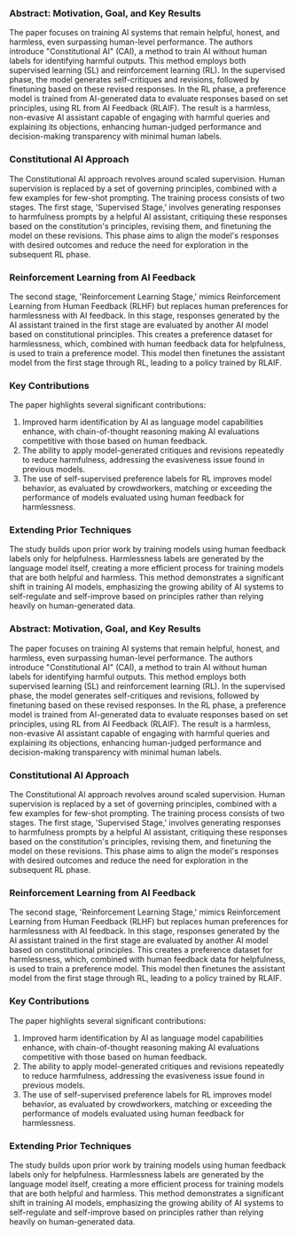 ### Abstract: Motivation, Goal, and Key Results

The paper focuses on training AI systems that remain helpful, honest, and harmless, even surpassing human-level performance. The authors introduce "Constitutional AI" (CAI), a method to train AI without human labels for identifying harmful outputs. This method employs both supervised learning (SL) and reinforcement learning (RL). In the supervised phase, the model generates self-critiques and revisions, followed by finetuning based on these revised responses. In the RL phase, a preference model is trained from AI-generated data to evaluate responses based on set principles, using RL from AI Feedback (RLAIF). The result is a harmless, non-evasive AI assistant capable of engaging with harmful queries and explaining its objections, enhancing human-judged performance and decision-making transparency with minimal human labels.

### Constitutional AI Approach

The Constitutional AI approach revolves around scaled supervision. Human supervision is replaced by a set of governing principles, combined with a few examples for few-shot prompting. The training process consists of two stages. The first stage, 'Supervised Stage,' involves generating responses to harmfulness prompts by a helpful AI assistant, critiquing these responses based on the constitution's principles, revising them, and finetuning the model on these revisions. This phase aims to align the model's responses with desired outcomes and reduce the need for exploration in the subsequent RL phase.

### Reinforcement Learning from AI Feedback

The second stage, 'Reinforcement Learning Stage,' mimics Reinforcement Learning from Human Feedback (RLHF) but replaces human preferences for harmlessness with AI feedback. In this stage, responses generated by the AI assistant trained in the first stage are evaluated by another AI model based on constitutional principles. This creates a preference dataset for harmlessness, which, combined with human feedback data for helpfulness, is used to train a preference model. This model then finetunes the assistant model from the first stage through RL, leading to a policy trained by RLAIF.

### Key Contributions

The paper highlights several significant contributions:

1. Improved harm identification by AI as language model capabilities enhance, with chain-of-thought reasoning making AI evaluations competitive with those based on human feedback.
2. The ability to apply model-generated critiques and revisions repeatedly to reduce harmfulness, addressing the evasiveness issue found in previous models.
3. The use of self-supervised preference labels for RL improves model behavior, as evaluated by crowdworkers, matching or exceeding the performance of models evaluated using human feedback for harmlessness.

### Extending Prior Techniques

The study builds upon prior work by training models using human feedback labels only for helpfulness. Harmlessness labels are generated by the language model itself, creating a more efficient process for training models that are both helpful and harmless. This method demonstrates a significant shift in training AI models, emphasizing the growing ability of AI systems to self-regulate and self-improve based on principles rather than relying heavily on human-generated data.

### Abstract: Motivation, Goal, and Key Results

The paper focuses on training AI systems that remain helpful, honest, and harmless, even surpassing human-level performance. The authors introduce "Constitutional AI" (CAI), a method to train AI without human labels for identifying harmful outputs. This method employs both supervised learning (SL) and reinforcement learning (RL). In the supervised phase, the model generates self-critiques and revisions, followed by finetuning based on these revised responses. In the RL phase, a preference model is trained from AI-generated data to evaluate responses based on set principles, using RL from AI Feedback (RLAIF). The result is a harmless, non-evasive AI assistant capable of engaging with harmful queries and explaining its objections, enhancing human-judged performance and decision-making transparency with minimal human labels.

### Constitutional AI Approach

The Constitutional AI approach revolves around scaled supervision. Human supervision is replaced by a set of governing principles, combined with a few examples for few-shot prompting. The training process consists of two stages. The first stage, 'Supervised Stage,' involves generating responses to harmfulness prompts by a helpful AI assistant, critiquing these responses based on the constitution's principles, revising them, and finetuning the model on these revisions. This phase aims to align the model's responses with desired outcomes and reduce the need for exploration in the subsequent RL phase.

### Reinforcement Learning from AI Feedback

The second stage, 'Reinforcement Learning Stage,' mimics Reinforcement Learning from Human Feedback (RLHF) but replaces human preferences for harmlessness with AI feedback. In this stage, responses generated by the AI assistant trained in the first stage are evaluated by another AI model based on constitutional principles. This creates a preference dataset for harmlessness, which, combined with human feedback data for helpfulness, is used to train a preference model. This model then finetunes the assistant model from the first stage through RL, leading to a policy trained by RLAIF.

### Key Contributions

The paper highlights several significant contributions:

1. Improved harm identification by AI as language model capabilities enhance, with chain-of-thought reasoning making AI evaluations competitive with those based on human feedback.
2. The ability to apply model-generated critiques and revisions repeatedly to reduce harmfulness, addressing the evasiveness issue found in previous models.
3. The use of self-supervised preference labels for RL improves model behavior, as evaluated by crowdworkers, matching or exceeding the performance of models evaluated using human feedback for harmlessness.

### Extending Prior Techniques

The study builds upon prior work by training models using human feedback labels only for helpfulness. Harmlessness labels are generated by the language model itself, creating a more efficient process for training models that are both helpful and harmless. This method demonstrates a significant shift in training AI models, emphasizing the growing ability of AI systems to self-regulate and self-improve based on principles rather than relying heavily on human-generated data.